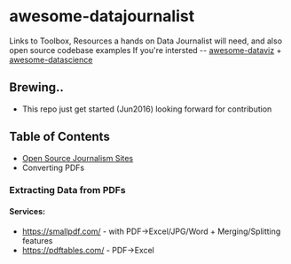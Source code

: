 # awesome-datajournalist
Links to Toolbox, Resources a hands on Data Journalist will need, and also open source codebase examples
If you're intersted -- [awesome-dataviz](https://github.com/fasouto/awesome-dataviz) + [awesome-datascience](https://github.com/okulbilisim/awesome-datascience)

## Brewing..
- This repo just get started (Jun2016) looking forward for contribution

## Table of Contents
- [Open Source Journalism Sites](OSS_sites.md)
- Converting PDFs

### Extracting Data from PDFs
#### Services:
- https://smallpdf.com/ - with PDF->Excel/JPG/Word + Merging/Splitting features
- https://pdftables.com/ - PDF->Excel
